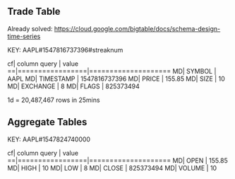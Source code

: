 ## Trade Table
Already solved: https://cloud.google.com/bigtable/docs/schema-design-time-series

KEY: AAPL#1547816737396#streaknum

cf| column query    | value
==|=================|====================
MD| SYMBOL          | AAPL
MD| TIMESTAMP       | 1547816737396
MD| PRICE           | 155.85
MD| SIZE            | 10
MD| EXCHANGE        | 8
MD| FLAGS           | 825373494

1d = 20,487,467 rows in 25mins

## Aggregate Tables
KEY: AAPL#1547824740000

cf| column query    | value
==|=================|====================
MD| OPEN            | 155.85
MD| HIGH            | 10
MD| LOW             | 8
MD| CLOSE           | 825373494
MD| VOLUME          | 10